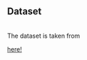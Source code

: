 <h2> Dataset</h2><br>
The dataset is taken from 

[here!](https://www.kaggle.com/msambare/fer2013)


